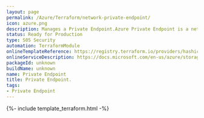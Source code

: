 ```yaml
---
layout: page
permalink: /Azure/Terraform/network-private-endpoint/
icon: azure.png
description: Manages a Private Endpoint.Azure Private Endpoint is a network interface that connects you privately and securely to a service powered by Azure Private Link. Private Endpoint uses a private IP address from your VNet, effectively bringing the service into your VNet. The service could be an Azure service such as Azure Storage, SQL, etc. or your own Private Link Service.
status: Ready for Production
type: S05 Security
automation: TerraformModule
onlineTemplateReference: https://registry.terraform.io/providers/hashicorp/azurerm/latest/docs/resources/private_endpoint
onlineServiceDescription: https://docs.microsoft.com/en-us/azure/storage/common/storage-private-endpoints
packageId: unknown
buildName: unknown
name: Private Endpoint
title: Private Endpoint.
tags: 
- Private Endpoint
---
```


{%- include template_terraform.html -%}
